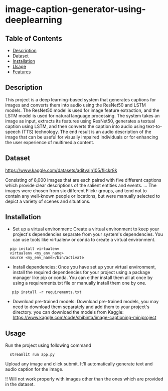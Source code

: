 # image-caption-generator-using-deeplearning

## Table of Contents

- [Description](#description)
- [Dataset](#dataset)
- [Installation](#installation)
- [Usage](#usage)
- [Features](#features)

## Description
This project is a deep learning-based system that generates captions for images and converts them into audio using the ResNet50 and LSTM models. The ResNet50 model is used for image feature extraction, and the LSTM model is used for natural language processing. The system takes an image as input, extracts its features using ResNet50, generates a textual caption using LSTM, and then converts the caption into audio using text-to-speech (TTS) technology. The end result is an audio description of the image that can be useful for visually impaired individuals or for enhancing the user experience of multimedia content.

## Dataset 
https://www.kaggle.com/datasets/adityajn105/flickr8k

Consisting of 8,000 images that are each paired with five different captions which provide clear descriptions of the salient entities and events. … The images were chosen from six different Flickr groups, and tend not to contain any well-known people or locations, but were manually selected to depict a variety of scenes and situations.

## Installation

- Set up a virtual environment: Create a virtual environment to keep your project's dependencies separate from your system's dependencies. You can use tools like virtualenv or conda to create a virtual environment.

```
  pip install virtualenv
  virtualenv <my_env_name>
  source <my_env_name>/bin/activate
```


- Install dependencies: Once you have set up your virtual environment, install the required dependencies for your project using a package manager like pip or conda. You can either install them all at once by using a requirements.txt file or manually install them one by one.

```
   pip install -r requirements.txt
```

- Download pre-trained models: Download pre-trained models, you may need to download them separately and add them to your project's directory.
  you can download the models from Kaggle:
  https://www.kaggle.com/code/shibinta/image-captioning-miniproject

## Usage
 Run the project using following command
 ```
   streamlit run app.py
```
Upload any image and click submit. It'll automatically generate text and audio caption for the image.

!! Will not work properly with images other than the ones which are provided in the dataset.
